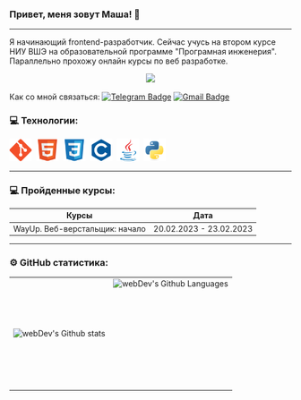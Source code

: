 ### Привет, меня зовут Маша! 👋

---

Я начинающий frontend-разработчик. Сейчас учусь на втором курсе НИУ ВШЭ на образовательной программе "Програмная инженерия". Параллельно прохожу онлайн курсы по веб разработке.
<div align = "center">
<img src="https://media.giphy.com/media/v1.Y2lkPTc5MGI3NjExNDNmYjEzNzE4ZmRmYmIzNDc4ZTE3YzFkM2RlYWZkMzI2MjQxZjExMSZjdD1z/M4NykXxUE0HAcK7UJ6/giphy.gif" width="200"/>
 </div>
 
Как со мной связаться: [![Telegram Badge](https://img.shields.io/badge/-simmasha-blue?style=flat&logo=Telegram&logoColor=white)](https://t.me/simmasha) [![Gmail Badge](https://img.shields.io/badge/-Gmail-red?style=flat&logo=Gmail&logoColor=white)](mailto:simk.otar@gmail.com)

### 💻 Технологии:
<div>
  <img src="https://github.com/devicons/devicon/blob/master/icons/git/git-original.svg" title="git" alt="git" width="40" height="40"/>&nbsp
  <img src="https://github.com/devicons/devicon/blob/master/icons/html5/html5-original.svg" title="html5" alt="html5" width="40" height="40"/>&nbsp
  <img src="https://github.com/devicons/devicon/blob/master/icons/css3/css3-original.svg" title="css" alt="css" width="40" height="40"/>&nbsp
  <img src="https://github.com/devicons/devicon/blob/master/icons/c/c-plain.svg" title="C" alt="C" width="40" height="40"/>&nbsp
  <img src="https://github.com/devicons/devicon/blob/master/icons/java/java-original.svg" title="Java" alt="Java" width="40" height="40"/>&nbsp
  <img src="https://github.com/devicons/devicon/blob/master/icons/python/python-original.svg" title="Python" alt="Python" width="40" height="40"/>&nbsp;
</div>

---

### 💻 Пройденные курсы:

| Курсы                                                           | Дата                   |
| ----------------------------------------------------------------| :--------------------: |
| WayUp. Веб-верстальщик: начало                                  | 20.02.2023 - 23.02.2023|

---

### ⚙️ GitHub статистика:

<table>
  <tr>
    <td>
      <img align="left" src="http://github-readme-streak-stats.herokuapp.com?user=mizmari&theme=dark&background=000000" alt="webDev's Github stats" />
    </td>
    <td>
      <img height="195px" align="right" alt="webDev's Github Languages" src="https://github-readme-stats-sigma-five.vercel.app/api/top-langs/?username=mizmari&layout=compact&theme=vision-friendly-dark" />
    </td>
  </tr>
</table>

